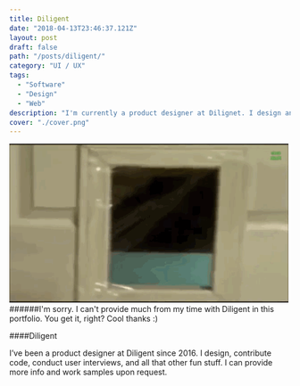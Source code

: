 ```yaml
---
title: Diligent
date: "2018-04-13T23:46:37.121Z"
layout: post
draft: false
path: "/posts/diligent/"
category: "UI / UX"
tags:
  - "Software"
  - "Design"
  - "Web"
description: "I'm currently a product designer at Dilignet. I design and sometimes contribute code to software that facilitates board meetings."
cover: "./cover.png"
---
```

![Diligent](./blocked.gif)
######I'm sorry. I can't provide much from my time with Diligent in this portfolio. You get it, right? Cool thanks :)

####Diligent

I’ve been a product designer at Diligent since 2016. I design, contribute code, conduct user interviews, and all that other fun stuff.  I can provide more info and work samples upon request. 

